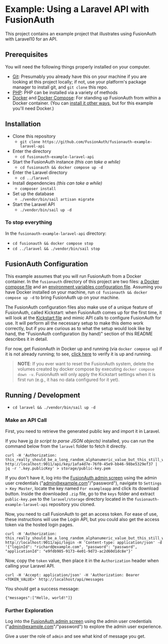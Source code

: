# Example: Using a Laravel API with FusionAuth

This project contains an example project that illustrates using FusionAuth with Laravel10 for an API.

## Prerequisites

You will need the following things properly installed on your computer.

* [Git](http://git-scm.com/): Presumably you already have this on your machine if you are looking at this project locally; if not, use your platform's package manager to install git, and `git clone` this repo.
* [PHP](https://www.php.net/): PHP can be installed via a variety of methods
* [Docker](https://www.docker.com) and [Docker Compose](https://docs.docker.com/compose/): For standing up FusionAuth from within a Docker container. (You can [install it other ways](https://fusionauth.io/docs/v1/tech/installation-guide/), but for this example you'll need Docker.)

## Installation

* Clone this repository
  * `git clone https://github.com/FusionAuth/fusionauth-example-laravel-api`
* Enter the directory
  * `cd fusionauth-example-laravel-api`
* Start the FusionAuth instance _(this can take a while)_
  * `cd fusionauth && docker compose up -d`
* Enter the Laravel directory
  * `cd ../laravel`
* Install dependencies _(this can take a while)_
  * `composer install`
* Set up the database
  * `./vendor/bin/sail artisan migrate`
* Start the Laravel API
  * `./vendor/bin/sail up -d`

### To stop everything

In the `fusionauth-example-laravel-api` directory:

* `cd fusionauth && docker compose stop`
* `cd ../laravel && ./vendor/bin/sail stop`

## FusionAuth Configuration

This example assumes that you will run FusionAuth from a Docker container. In the `fusionauth` directory of this project are two files: [a Docker compose file](./fusionauth/docker-compose.yml) and an [environment variables configuration file](./fusionauth/.env). Assuming you have Docker installed on your machine, run `cd fusionauth && docker compose up -d` to bring FusionAuth up on your machine.

The FusionAuth configuration files also make use of a unique feature of FusionAuth, called Kickstart: when FusionAuth comes up for the first time, it will look at the [Kickstart file](./fusionauth/kickstart/kickstart.json) and mimic API calls to configure FusionAuth for use. It will perform all the necessary setup to make this demo work correctly, but if you are curious as to what the setup would look like by hand, the "FusionAuth configuration (by hand)" section of this README describes it in detail.

For now, get FusionAuth in Docker up and running (via `docker compose up`) if it is not already running; to see, [click here](http://localhost:9011/) to verify it is up and running.

> **NOTE**: If you ever want to reset the FusionAuth system, delete the volumes created by docker compose by executing `docker compose down -v`. FusionAuth will only apply the Kickstart settings when it is first run (e.g., it has no data configured for it yet).

## Running / Development

* `cd laravel && ./vendor/bin/sail up -d`

### Make an API Call

First, you need to retrieve the generated public key and import it in Laravel.

If you have [jq](https://stedolan.github.io/jq/download/) _(a script to parse JSON objects)_ installed, you can run the command below from the `laravel` folder to fetch it directly.

```shell
curl -H 'Authorization: this_really_should_be_a_long_random_alphanumeric_value_but_this_still_works' http://localhost:9011/api/key/1afa4d7e-76f0-45e9-bb46-98be5329ef37 | jq -r '.key.publicKey' > storage/public-key.pem
```

If you don't have it, log into the [FusionAuth admin screen](http://localhost:9011) using the admin user credentials ("admin@example.com"/"password"), navigate to `Settings > Key Master`, locate the key named `For exampleapp` and click its download button. Inside the downloaded `.zip` file, go to the `keys` folder and extract `public-key.pem` to the `laravel/storage` directory located in the `fusionauth-example-laravel-api` repository you cloned.

Now, you need to call FusionAuth to get an access token. For ease of use, these instructions will use the Login API, but you could also get the access token via the hosted login pages.

```shell
curl -H 'Authorization: this_really_should_be_a_long_random_alphanumeric_value_but_this_still_works' http://localhost:9011/api/login -H 'Content-type: application/json' -d '{"loginId": "richard@example.com", "password": "password", "applicationId": "e9fdb985-9173-4e01-9d73-ac2d60d1dc8e"}'
```

Now, copy the `token` value, then place it in the `Authorization` header when calling your Laravel API.

```shell
curl -H 'Accept: application/json' -H 'Authorization: Bearer <TOKEN_VALUE>' http://localhost/api/messages
```

You should get a success message:

```shell
{"messages":["Hello, world!"]}
```

### Further Exploration

Log into the [FusionAuth admin screen](http://localhost:9011) using the admin user credentials ("admin@example.com"/"password") to explore the admin user experience.

Give a user the role of `admin` and see what kind of message you get.
